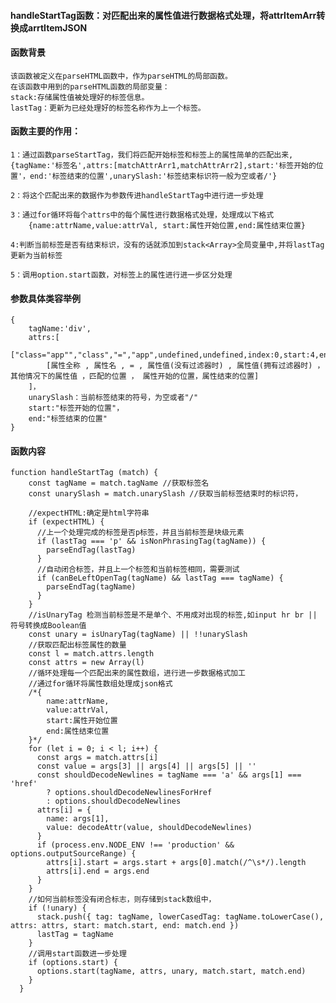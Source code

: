 #### handleStartTag函数：对匹配出来的属性值进行数据格式处理，将attrItemArr转换成arrtItemJSON

#### 函数背景
    该函数被定义在parseHTML函数中，作为parseHTML的局部函数。
    在该函数中用到的parseHTML函数的局部变量：
    stack:存储属性值被处理好的标签信息。
    lastTag：更新为已经处理好的标签名称作为上一个标签。
    
#### 函数主要的作用：
    
    1：通过函数parseStartTag，我们将匹配开始标签和标签上的属性简单的匹配出来,
    {tagName:'标签名',attrs:[matchAttrArr1,matchAttrArr2],start:'标签开始的位置'，end:'标签结束的位置',unarySlash:'标签结束标识符一般为空或者/'}
    
    2：将这个匹配出来的数据作为参数传进handleStartTag中进行进一步处理
    
    3：通过for循环将每个attrs中的每个属性进行数据格式处理，处理成以下格式
        {name:attrName,value:attrVal, start:属性开始位置,end:属性结束位置}
    
    4:判断当前标签是否有结束标识，没有的话就添加到stack<Array>全局变量中,并将lastTag更新为当前标签
    
    5：调用option.start函数，对标签上的属性进行进一步区分处理
#### 参数具体类容举例
    {
        tagName:'div',
        attrs:[
            ["class="app"","class","=","app",undefined,undefined,index:0,start:4,end:16]
            [属性全称 , 属性名 , = , 属性值(没有过滤器时) , 属性值(拥有过滤器时) ， 其他情况下的属性值 ，匹配的位置 ， 属性开始的位置，属性结束的位置]
        ]，
        unarySlash：当前标签结束的符号，为空或者"/"
        start:"标签开始的位置"，
        end:"标签结束的位置"
    }

#### 函数内容

```
function handleStartTag (match) {
    const tagName = match.tagName //获取标签名
    const unarySlash = match.unarySlash //获取当前标签结束时的标识符，
    
    //expectHTML:确定是html字符串
    if (expectHTML) {
      //上一个处理完成的标签是否p标签，并且当前标签是块级元素
      if (lastTag === 'p' && isNonPhrasingTag(tagName)) {
        parseEndTag(lastTag)
      }
      //自动闭合标签，并且上一个标签和当前标签相同，需要测试
      if (canBeLeftOpenTag(tagName) && lastTag === tagName) {
        parseEndTag(tagName)
      }
    }
    //isUnaryTag 检测当前标签是不是单个、不用成对出现的标签,如input hr br ||  符号转换成Boolean值
    const unary = isUnaryTag(tagName) || !!unarySlash
    //获取匹配出标签属性的数量
    const l = match.attrs.length
    const attrs = new Array(l)
    //循环处理每一个匹配出来的属性数组，进行进一步数据格式加工
    //通过for循环将属性数组处理成json格式
    /*{
        name:attrName,
        value:attrVal,
        start:属性开始位置
        end:属性结束位置
    }*/
    for (let i = 0; i < l; i++) {
      const args = match.attrs[i]
      const value = args[3] || args[4] || args[5] || ''
      const shouldDecodeNewlines = tagName === 'a' && args[1] === 'href'
        ? options.shouldDecodeNewlinesForHref
        : options.shouldDecodeNewlines
      attrs[i] = {
        name: args[1],
        value: decodeAttr(value, shouldDecodeNewlines)
      }
      if (process.env.NODE_ENV !== 'production' && options.outputSourceRange) {
        attrs[i].start = args.start + args[0].match(/^\s*/).length
        attrs[i].end = args.end
      }
    }
    //如何当前标签没有闭合标志，则存储到stack数组中，
    if (!unary) {
      stack.push({ tag: tagName, lowerCasedTag: tagName.toLowerCase(), attrs: attrs, start: match.start, end: match.end })
      lastTag = tagName
    }
    //调用start函数进一步处理
    if (options.start) {
      options.start(tagName, attrs, unary, match.start, match.end)
    }
  }
```

       